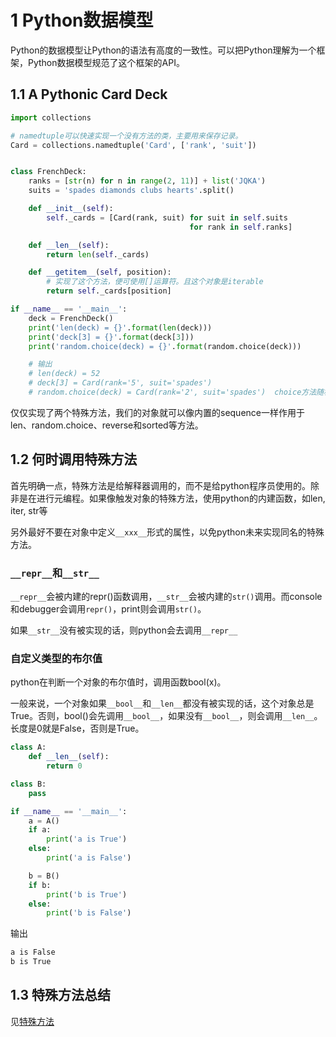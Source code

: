 # 1 Python数据模型

Python的数据模型让Python的语法有高度的一致性。可以把Python理解为一个框架，Python数据模型规范了这个框架的API。

## 1.1 A Pythonic Card Deck

```python
import collections

# namedtuple可以快速实现一个没有方法的类，主要用来保存记录。
Card = collections.namedtuple('Card', ['rank', 'suit'])


class FrenchDeck:
    ranks = [str(n) for n in range(2, 11)] + list('JQKA')
    suits = 'spades diamonds clubs hearts'.split()

    def __init__(self):
        self._cards = [Card(rank, suit) for suit in self.suits
                                        for rank in self.ranks]

    def __len__(self):
        return len(self._cards)

    def __getitem__(self, position):
        # 实现了这个方法，便可使用[]运算符。且这个对象是iterable
        return self._cards[position]

if __name__ == '__main__':
    deck = FrenchDeck()
    print('len(deck) = {}'.format(len(deck)))
    print('deck[3] = {}'.format(deck[3]))
    print('random.choice(deck) = {}'.format(random.choice(deck)))

    # 输出
    # len(deck) = 52
    # deck[3] = Card(rank='5', suit='spades')
    # random.choice(deck) = Card(rank='2', suit='spades')  choice方法随机取一个sequence中的元素
```

仅仅实现了两个特殊方法，我们的对象就可以像内置的sequence一样作用于len、random.choice、reverse和sorted等方法。

## 1.2 何时调用特殊方法

首先明确一点，特殊方法是给解释器调用的，而不是给python程序员使用的。除非是在进行元编程。如果像触发对象的特殊方法，使用python的内建函数，如len, iter, str等

另外最好不要在对象中定义`__xxx__`形式的属性，以免python未来实现同名的特殊方法。

### `__repr__`和`__str__`

`__repr__`会被内建的repr()函数调用，`__str__`会被内建的`str()`调用。而console和debugger会调用`repr()`，print则会调用`str()`。

如果`__str__`没有被实现的话，则python会去调用`__repr__`

### 自定义类型的布尔值

python在判断一个对象的布尔值时，调用函数bool(x)。

一般来说，一个对象如果`__bool__`和`__len__`都没有被实现的话，这个对象总是True。否则，bool()会先调用`__bool__`，如果没有`__bool__`，则会调用`__len__`。长度是0就是False，否则是True。

```python
class A:
    def __len__(self):
        return 0

class B:
    pass

if __name__ == '__main__':
    a = A()
    if a:
        print('a is True')
    else:
        print('a is False')

    b = B()
    if b:
        print('b is True')
    else:
        print('b is False')
```

输出

```bash
a is False
b is True
```

## 1.3 特殊方法总结

见[特殊方法](../简单总结/05_特殊方法.md)
